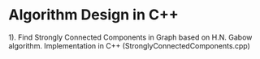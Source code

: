 # Algorithm Design in C++
1). Find Strongly Connected Components in Graph based on H.N. Gabow algorithm. Implementation in C++ (StronglyConnectedComponents.cpp)
